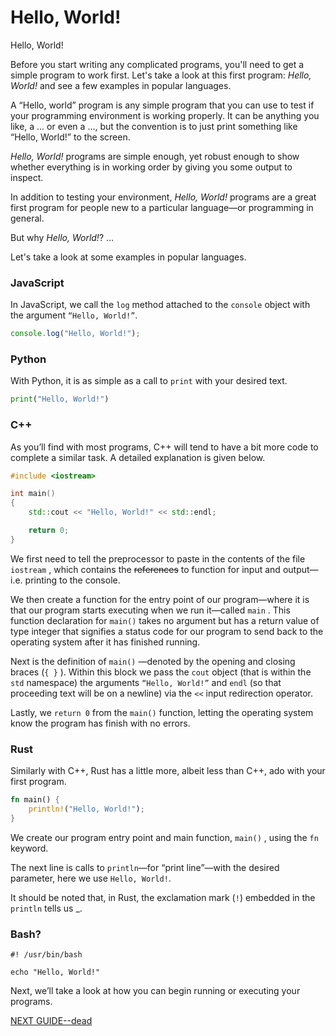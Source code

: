 # Hello, World!

Hello, World!

Before you start writing any complicated programs, you'll need to get a simple program to work first. Let's take a look at this first program: *Hello, World!* and see a few examples in popular languages.

A “Hello, world” program is any simple program that you can use to test if your programming environment is working properly. It can be anything you like, a … or even a …, but the convention is to just print something like “Hello, World!” to the screen.

*Hello, World!* programs are simple enough, yet robust enough to show whether everything is in working order by giving you some output to inspect.

In addition to testing your environment, *Hello, World!* programs are a great first program for people new to a particular language—or programming in general.

But why *Hello, World!*?
…

Let's take a look at some examples in popular languages.

### JavaScript

In JavaScript, we call the `log` method attached to the `console` object with the argument `“Hello, World!”`.

```jsx
console.log("Hello, World!");
```

### Python

With Python, it is as simple as a call to `print`  with your desired text.

```python
print("Hello, World!")
```

### C++

As you’ll find with most programs, C++ will tend to have a bit more code to complete a similar task. A detailed explanation is given below.

```cpp
#include <iostream>

int main()
{
    std::cout << "Hello, World!" << std::endl;

    return 0;
}
```

We first need to tell the preprocessor to paste in the contents of the file `iostream` , which contains the ~~references~~ to function for input and output—i.e. printing to the console.

We then create a function for the entry point of our program—where it is that our program starts executing when we run it—called `main` . This function declaration for `main()`  takes no argument but has a return value of type integer that signifies a status code for our program to send back to the operating system after it has finished running. 

Next is the definition of `main()` —denoted by the opening and closing braces (`{ }` ). Within this block we pass the `cout`  object (that is within the `std`  namespace) the arguments `“Hello, World!”` and `endl` (so that proceeding text will be on a newline) via the `<<` input redirection operator. 

Lastly, we `return 0`  from the `main()` function, letting the operating system know the program has finish with no errors.

### Rust

Similarly with C++, Rust has a little more, albeit less than C++, ado with your first program.

```rust
fn main() {
    println!("Hello, World!");
}
```

We create our program entry point and main function, `main()` , using the `fn` keyword. 

The next line is calls to `println`—for “print line”—with the desired parameter, here we use `Hello, World!`. 

It should be noted that, in Rust, the exclamation mark (`!`) embedded in the `println` tells us _.

### Bash?

```
#! /usr/bin/bash

echo "Hello, World!"
```

Next, we’ll take a look at how you can begin running or executing your programs.

[NEXT GUIDE--dead]()
